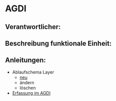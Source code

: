 # AGDI
## Verantwortlicher:

## Beschreibung funktionale Einheit:

## Anleitungen:
* Ablaufschema Layer 
  * [neu](https://github.com/bjsvwcur/Dokumentenablage_Funktionale_Einheiten/blob/master/AGDI/AGDI_Layer_neu.md) 
  * ändern
  * löschen
* [Erfassung im AGDI](https://github.com/bjsvwcur/Dokumentenablage_Funktionale_Einheiten/blob/master/AGDI/Erfassung_AGDI.md)
